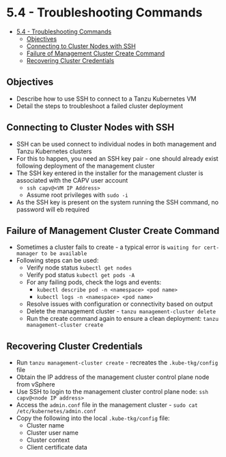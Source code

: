 # 5.4 - Troubleshooting Commands

- [5.4 - Troubleshooting Commands](#54---troubleshooting-commands)
  - [Objectives](#objectives)
  - [Connecting to Cluster Nodes with SSH](#connecting-to-cluster-nodes-with-ssh)
  - [Failure of Management Cluster Create Command](#failure-of-management-cluster-create-command)
  - [Recovering Cluster Credentials](#recovering-cluster-credentials)

## Objectives

- Describe how to use SSH to connect to a Tanzu Kubernetes VM
- Detail the steps to troubleshoot a failed cluster deployment

## Connecting to Cluster Nodes with SSH

- SSH can be used  connect to individual nodes in both management and Tanzu Kubernetes clusters
- For this to happen, you need an SSH key pair - one should already exist following deployment of the management cluster
- The SSH key entered in the installer for the management cluster is associated with the CAPV user account
  - `ssh capv@<VM IP Address>`
  - Assume root privileges with `sudo -i`
- As the SSH key is present on the system running the SSH command, no password will eb required

## Failure of Management Cluster Create Command

- Sometimes a cluster fails to create - a typical error is `waiting for cert-manager to be available`
- Following steps can be used:
  - Verify node status `kubectl get nodes`
  - Verify pod status `kubectl get pods -A`
  - For any failing pods, check the logs and events:
    - `kubectl describe pod -n <namespace> <pod name>`
    - `kubectl logs -n <namespace> <pod name>`
  - Resolve issues with configuration or connectivity based on output
  - Delete the management cluster - `tanzu management-cluster delete`
  - Run the create command again to ensure a clean deployment: `tanzu management-cluster create`

## Recovering Cluster Credentials

- Run `tanzu management-cluster create` - recreates the `.kube-tkg/config` file
- Obtain the IP address of the management cluster control plane node from vSphere
- Use SSH to login to the management cluster control plane node: `ssh capv@<node IP address>`
- Access the `admin.conf` file in the management cluster - `sudo cat /etc/kubernetes/admin.conf`
- Copy the following into the local `.kube-tkg/config` file:
  - Cluster name
  - Cluster user name
  - Cluster context
  - Client certificate data
